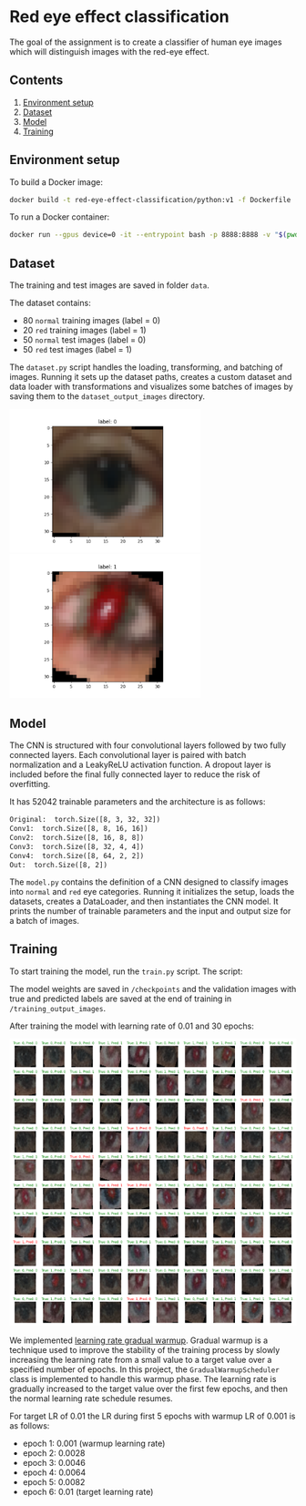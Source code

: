 # Red eye effect classification

The goal of the assignment is to create a classifier of human eye images which will distinguish images with the red-eye effect.

## Contents

1. [Environment setup](#environment-setup)
1. [Dataset](#dataset)
1. [Model](#model)
1. [Training](#training)

## Environment setup

To build a Docker image:

```bash
docker build -t red-eye-effect-classification/python:v1 -f Dockerfile .
```

To run a Docker container:

```bash
docker run --gpus device=0 -it --entrypoint bash -p 8888:8888 -v "$(pwd)":/red-eye-effect-classification red-eye-effect-classification/python:v1
```

## Dataset

The training and test images are saved in folder `data`.

The dataset contains:

- 80 `normal` training images (label = 0)
- 20 `red` training images (label = 1)
- 50 `normal` test images (label = 0)
- 50 `red` test images (label = 1)

The `dataset.py` script handles the loading, transforming, and batching of images. Running it sets up the dataset paths, creates a custom dataset and data loader with transformations and visualizes some batches of images by saving them to the `dataset_output_images` directory.

![Example of `normal` eye](readme_images/example_normal_eye.png) ![Example of `red` eye](readme_images/example_red_eye.png)

## Model

The CNN is structured with four convolutional layers followed by two fully connected layers. Each convolutional layer is paired with batch normalization and a LeakyReLU activation function. A dropout layer is included before the final fully connected layer to reduce the risk of overfitting.

It has 52042 trainable parameters and the architecture is as follows:

```text
Original:  torch.Size([8, 3, 32, 32])
Conv1:  torch.Size([8, 8, 16, 16])
Conv2:  torch.Size([8, 16, 8, 8])
Conv3:  torch.Size([8, 32, 4, 4])
Conv4:  torch.Size([8, 64, 2, 2])
Out:  torch.Size([8, 2])
```

The `model.py` contains the definition of a CNN designed to classify images into `normal` and `red` eye categories. Running it initializes the setup, loads the datasets, creates a DataLoader, and then instantiates the CNN model. It prints the number of trainable parameters and the input and output size for a batch of images.

## Training

To start training the model, run the `train.py` script. The script:

The model weights are saved in `/checkpoints` and the validation images with true and predicted labels are saved at the end of training in `/training_output_images`.

After training the model with learning rate of 0.01 and 30 epochs:

![Predicted validation images](readme_images/predicted_validation_images.png)

We implemented [learning rate gradual warmup](https://arxiv.org/pdf/1706.02677). Gradual warmup is a technique used to improve the stability of the training process by slowly increasing the learning rate from a small value to a target value over a specified number of epochs. In this project, the `GradualWarmupScheduler` class is implemented to handle this warmup phase. The learning rate is gradually increased to the target value over the first few epochs, and then the normal learning rate schedule resumes.

For target LR of 0.01 the LR during first 5 epochs with warmup LR of 0.001 is as follows:

- epoch 1: 0.001 (warmup learning rate)
- epoch 2: 0.0028
- epoch 3: 0.0046
- epoch 4: 0.0064
- epoch 5: 0.0082
- epoch 6: 0.01 (target learning rate)